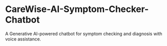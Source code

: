 # CareWise-AI-Symptom-Checker-Chatbot
A Generative AI-powered chatbot for symptom checking and diagnosis with voice assistance.
